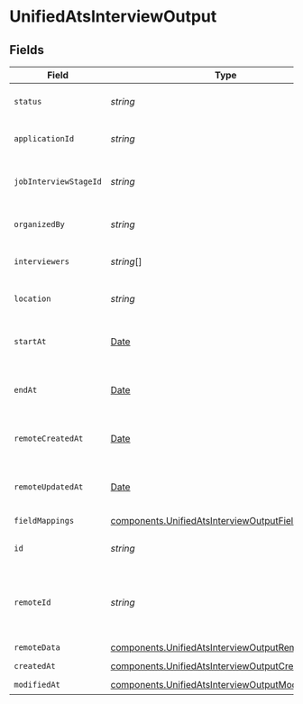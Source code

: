# UnifiedAtsInterviewOutput


## Fields

| Field                                                                                                                  | Type                                                                                                                   | Required                                                                                                               | Description                                                                                                            |
| ---------------------------------------------------------------------------------------------------------------------- | ---------------------------------------------------------------------------------------------------------------------- | ---------------------------------------------------------------------------------------------------------------------- | ---------------------------------------------------------------------------------------------------------------------- |
| `status`                                                                                                               | *string*                                                                                                               | :heavy_minus_sign:                                                                                                     | The status of the interview                                                                                            |
| `applicationId`                                                                                                        | *string*                                                                                                               | :heavy_minus_sign:                                                                                                     | The UUID of the application                                                                                            |
| `jobInterviewStageId`                                                                                                  | *string*                                                                                                               | :heavy_minus_sign:                                                                                                     | The UUID of the job interview stage                                                                                    |
| `organizedBy`                                                                                                          | *string*                                                                                                               | :heavy_minus_sign:                                                                                                     | The UUID of the organizer                                                                                              |
| `interviewers`                                                                                                         | *string*[]                                                                                                             | :heavy_minus_sign:                                                                                                     | The UUIDs of the interviewers                                                                                          |
| `location`                                                                                                             | *string*                                                                                                               | :heavy_minus_sign:                                                                                                     | The location of the interview                                                                                          |
| `startAt`                                                                                                              | [Date](https://developer.mozilla.org/en-US/docs/Web/JavaScript/Reference/Global_Objects/Date)                          | :heavy_minus_sign:                                                                                                     | The start date and time of the interview                                                                               |
| `endAt`                                                                                                                | [Date](https://developer.mozilla.org/en-US/docs/Web/JavaScript/Reference/Global_Objects/Date)                          | :heavy_minus_sign:                                                                                                     | The end date and time of the interview                                                                                 |
| `remoteCreatedAt`                                                                                                      | [Date](https://developer.mozilla.org/en-US/docs/Web/JavaScript/Reference/Global_Objects/Date)                          | :heavy_minus_sign:                                                                                                     | The remote creation date of the interview                                                                              |
| `remoteUpdatedAt`                                                                                                      | [Date](https://developer.mozilla.org/en-US/docs/Web/JavaScript/Reference/Global_Objects/Date)                          | :heavy_minus_sign:                                                                                                     | The remote modification date of the interview                                                                          |
| `fieldMappings`                                                                                                        | [components.UnifiedAtsInterviewOutputFieldMappings](../../models/components/unifiedatsinterviewoutputfieldmappings.md) | :heavy_check_mark:                                                                                                     | N/A                                                                                                                    |
| `id`                                                                                                                   | *string*                                                                                                               | :heavy_minus_sign:                                                                                                     | The UUID of the interview                                                                                              |
| `remoteId`                                                                                                             | *string*                                                                                                               | :heavy_minus_sign:                                                                                                     | The remote ID of the interview in the context of the 3rd Party                                                         |
| `remoteData`                                                                                                           | [components.UnifiedAtsInterviewOutputRemoteData](../../models/components/unifiedatsinterviewoutputremotedata.md)       | :heavy_check_mark:                                                                                                     | N/A                                                                                                                    |
| `createdAt`                                                                                                            | [components.UnifiedAtsInterviewOutputCreatedAt](../../models/components/unifiedatsinterviewoutputcreatedat.md)         | :heavy_check_mark:                                                                                                     | N/A                                                                                                                    |
| `modifiedAt`                                                                                                           | [components.UnifiedAtsInterviewOutputModifiedAt](../../models/components/unifiedatsinterviewoutputmodifiedat.md)       | :heavy_check_mark:                                                                                                     | N/A                                                                                                                    |